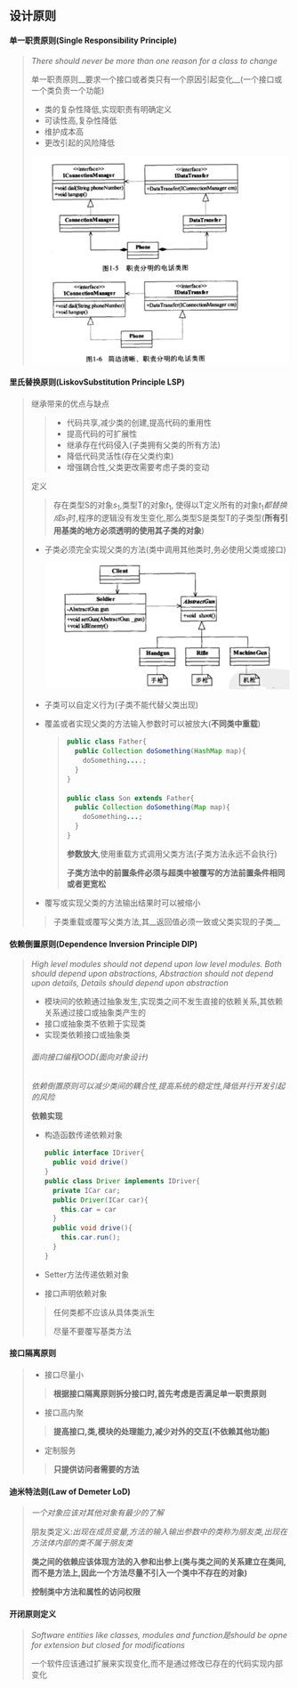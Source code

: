 ## 设计原则

#### 单一职责原则(Single Responsibility Principle)

> _There should never be more than one reason for a class to change_
>
> 单一职责原则__要求一个接口或者类只有一个原因引起变化__(一个接口或一个类负责一个功能)
>
> - 类的复杂性降低,实现职责有明确定义
> - 可读性高,复杂性降低
> - 维护成本高
> - 更改引起的风险降低
>
> ![image-20211020204019384](image-20211020204019384-4733621.png) 

#### 里氏替换原则(LiskovSubstitution Principle LSP)

> 继承带来的优点与缺点
>
> > - 代码共享,减少类的创建,提高代码的重用性
> > - 提高代码的可扩展性
> > - 继承存在代码侵入(子类拥有父类的所有方法)
> > - 降低代码灵活性(存在父类约束)
> > - 增强耦合性,父类更改需要考虑子类的变动
>
> 定义
>
> > 存在类型S的对象$s_1$,类型T的对象$t_1$, 使得以T定义所有的对象$t_1 都替换成 s_1$时,程序的逻辑没有发生变化,那么类型S是类型T的子类型(__所有引用基类的地方必须透明的使用其子类的对象__)
>
> - 子类必须完全实现父类的方法(类中调用其他类时,务必使用父类或接口)
>
>   ![image-20211020205949719](image-20211020205949719-4734791.png) 
>
> - 子类可以自定义行为(子类不能代替父类出现)
>
> - 覆盖或者实现父类的方法输入参数时可以被放大(__不同类中重载__)
>
>   > ~~~java
>   > public class Father{
>   >   public Collection doSomething(HashMap map){
>   >     doSomething....;
>   >   }
>   > }
>   > 
>   > public class Son extends Father{
>   >   public Collection doSomething(Map map){
>   >     doSomething...;
>   >   }
>   > }
>   > ~~~
>   >
>   > __参数放大__,使用重载方式调用父类方法(子类方法永远不会执行)
>   >
>   > __子类方法中的前置条件必须与超类中被覆写的方法前置条件相同或者更宽松__
>
> - 覆写或实现父类的方法输出结果时可以被缩小
>
> > 子类重载或覆写父类方法,其__返回值必须一致或父类实现的子类__

#### 依赖倒置原则(Dependence Inversion Principle  DIP)

> _High level modules should not depend upon low level modules. Both should depend upon abstractions, Abstraction should not depend upon details, Details should depend upon abstraction_
>
> - 模块间的依赖通过抽象发生,实现类之间不发生直接的依赖关系,其依赖关系通过接口或抽象类产生的
> - 接口或抽象类不依赖于实现类
> - 实现类依赖接口或抽象类
>
> ###### 面向接口编程OOD(面向对象设计)
>
> _依赖倒置原则可以减少类间的耦合性,提高系统的稳定性,降低并行开发引起的风险_
>
> __依赖实现__
>
> - 构造函数传递依赖对象
>
>   ~~~java
>   public interface IDriver{
>     public void drive()
>   }
>   public class Driver implements IDriver{
>     private ICar car;
>     public Driver(ICar car){
>       this.car = car
>     }
>     public void drive(){
>       this.car.run();
>     }
>   }
>   ~~~
>
> - Setter方法传递依赖对象
>
> - 接口声明依赖对象
>
> > 任何类都不应该从具体类派生
> >
> > 尽量不要覆写基类方法

#### 接口隔离原则

> - 接口尽量小
>
> > __根据接口隔离原则拆分接口时,首先考虑是否满足单一职责原则__
>
> - 接口高内聚
>
> > __提高接口,类,模块的处理能力,减少对外的交互(不依赖其他功能)__
>
> - 定制服务
>
> > __只提供访问者需要的方法__

#### 迪米特法则(Law of Demeter LoD)

> _一个对象应该对其他对象有最少的了解_
>
> 朋友类定义:_出现在成员变量,方法的输入输出参数中的类称为朋友类,出现在方法体内部的类不属于朋友类_
>
> __类之间的依赖应该体现方法的入参和出参上(类与类之间的关系建立在类间,而不是方法上,因此一个方法尽量不引入一个类中不存在的对象)__
>
> __控制类中方法和属性的访问权限__

#### 开闭原则定义

> _Software entities like classes, modules and function是should be opne for extension but closed for modifications_
>
> 一个软件应该通过扩展来实现变化,而不是通过修改已存在的代码实现内部变化
>
> 





